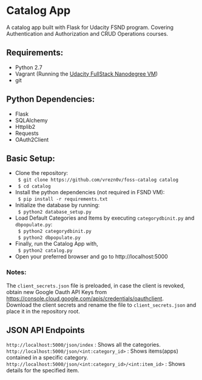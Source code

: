 # Catalog App
A catalog app built with Flask for Udacity FSND program. Covering Authentication and Authorization and CRUD Operations courses.

## Requirements:
- Python 2.7
- Vagrant (Running the [Udacity FullStack Nanodegree VM](https://github.com/udacity/fullstack-nanodegree-vm))
- git

## Python Dependencies:
- Flask
- SQLAlchemy
- Httplib2
- Requests
- OAuth2Client

## Basic Setup:
- Clone the repository: </br>
``` $ git clone https://github.com/vrezn0v/foss-catalog catalog```
- ``` $ cd catalog```
- Install the python dependencies (not required in FSND VM): </br> 
``` $ pip install -r requirements.txt```
- Initialize the database by running: </br>
``` $ python2 database_setup.py```
- Load Default Categories and Items by executing ```categorydbinit.py``` and ```dbpopulate.py```:</br>
``` $ python2 categorydbinit.py```</br>
``` $ python2 dbpopulate.py```</br>
- Finally, run the Catalog App with, </br>
``` $ python2 catalog.py```
- Open your preferred browser and go to http://localhost:5000

### Notes:
The ```client_secrets.json``` file is preloaded, in case the client is revoked, obtain new Google Oauth API Keys from https://console.cloud.google.com/apis/credentials/oauthclient. </br>
Download the client secrets and rename the file to ```client_secrets.json``` and place it in the repository root.

## JSON API Endpoints
```http://localhost:5000/json/index``` : Shows all the categories. </br>
```http://localhost:5000/json/<int:category_id>``` : Shows items(apps) contained in a specific category. </br>
```http://localhost:5000/json/<int:category_id>/<int:item_id>``` : Shows details for the specified item. </br>

